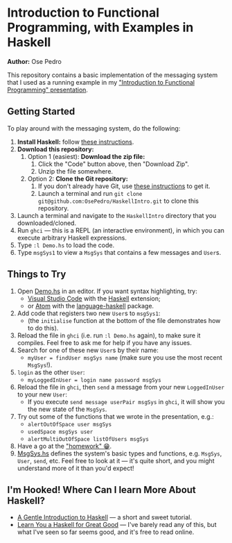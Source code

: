 # Introduction to Functional Programming, with Examples in Haskell

**Author:** Ose Pedro

This repository contains a basic implementation of the messaging system that I used as a running example in my ["Introduction to Functional Programming" presentation](https://docs.google.com/presentation/d/1bIBQewtYiaXQy0kvyWsJ3YTIPQMGXIq1hXNsOXZcURI).

## Getting Started

To play around with the messaging system, do the following:

1. **Install Haskell:** follow [these instructions](https://www.haskell.org/platform/).
1. **Download this repository:**
    1. Option 1 (easiest): **Download the zip file:**
        1. Click the "Code" button above, then "Download Zip".
        1. Unzip the file somewhere.
    1. Option 2: **Clone the Git repository:**
        1. If you don't already have Git, use [these instructions](https://git-scm.com/downloads) to get it.
        1. Launch a terminal and run `git clone git@github.com:OsePedro/HaskellIntro.git` to clone this repository.
1. Launch a terminal and navigate to the `HaskellIntro` directory that you downloaded/cloned.
1. Run `ghci` &mdash; this is a REPL (an interactive environment), in which you can execute arbitrary Haskell expressions.
1. Type `:l Demo.hs` to load the code.
1. Type `msgSys1` to view a `MsgSys` that contains a few messages and `User`s.

## Things to Try

1. Open [Demo.hs](Demo.hs) in an editor. If you want syntax highlighting, try:
    - [Visual Studio Code](https://code.visualstudio.com/) with the [Haskell](https://marketplace.visualstudio.com/items?itemName=haskell.haskell) extension;
    - or [Atom](https://atom.io/) with the [language-haskell](https://atom.io/packages/language-haskell) package.
1. Add code that registers two new `User`s to `msgSys1`:
    - (the `initialise` function at the bottom of the file demonstrates how to do this).
1. Reload the file in `ghci` (i.e. run `:l Demo.hs` again), to make sure it compiles.
Feel free to ask me for help if you have any issues.
1. Search for one of these new `User`s by their name:
    - `myUser = findUser msgSys name` (make sure you use the most recent `MsgSys`!).
1. `login` as the other `User`:
    - `myLoggedInUser = login name password msgSys`
1. Reload the file in `ghci`, then `send` a message from your new `LoggedInUser` to your new `User`:
    - If you execute `send message userPair msgSys` in `ghci`, it will show you the new state of the `MsgSys`.
1. Try out some of the functions that we wrote in the presentation, e.g.:
    - `alertOutOfSpace user msgSys`
    - `usedSpace msgSys user`
    - `alertMultiOutOfSpace listOfUsers msgSys`
1. Have a go at the ["homework" 😁](https://docs.google.com/presentation/d/1bIBQewtYiaXQy0kvyWsJ3YTIPQMGXIq1hXNsOXZcURI/edit#slide=id.g9342e8f7da_2_30).
1. [MsgSys.hs](MsgSys.hs) defines the system's basic types and functions, e.g. `MsgSys`, `User`, `send`, etc.
Feel free to look at it &mdash; it's quite short, and you might understand more of it than you'd expect!

## I'm Hooked! Where Can I learn More About Haskell?

- [A Gentle Introduction to Haskell](https://www.haskell.org/tutorial/) &mdash; a short and sweet tutorial.
- [Learn You a Haskell for Great Good](http://learnyouahaskell.com/) &mdash; I've barely read any of this, but what I've seen so far seems good, and it's free to read online.
